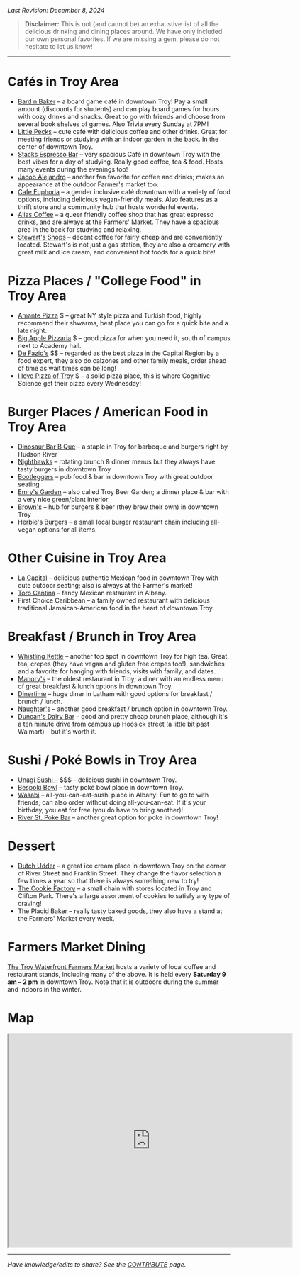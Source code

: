 _Last Revision: December 8, 2024_

> **Disclaimer:** This is not (and cannot be) an exhaustive list of all the delicious drinking and dining places around. We have only included our own personal favorites. If we are missing a gem, please do not hesitate to let us know!
---
# Cafés in Troy Area
- [Bard n Baker](https://www.bardandbaker.com/) – a board game café in downtown Troy! Pay a small amount (discounts for students) and can play board games for hours with cozy drinks and snacks. Great to go with friends and choose from several book shelves of games. Also Trivia every Sunday at 7PM!
- [Little Pecks](https://www.clarkhousehospitality.com/littlepecks) – cute café with delicious coffee and other drinks. Great for meeting friends or studying with an indoor garden in the back. In the center of downtown Troy.
- [Stacks Espresso Bar](https://www.stacksespresso.com/) – very spacious Café in downtown Troy with the best vibes for a day of studying. Really good coffee, tea & food. Hosts many events during the evenings too!
- [Jacob Alejandro](https://www.jacobalejandro.com/) – another fan favorite for coffee and drinks; makes an appearance at the outdoor Farmer's market too.
- [Cafe Euphoria](https://www.cafeeuphoria.org/) – a gender inclusive café downtown with a variety of food options, including delicious vegan-friendly meals. Also features as a thrift store and a community hub that hosts wonderful events.
- [Alias Coffee](https://www.aliascoffee.com/) – a queer friendly coffee shop that has great espresso drinks, and are always at the Farmers' Market. They have a spacious area in the back for studying and relaxing. 
- [Stewart's Shops](https://locations.stewartsshops.com) – decent coffee for fairly cheap and are conveniently located. Stewart's is not just a gas station, they are also a creamery with great milk and ice cream, and convenient hot foods for a quick bite! 

# Pizza Places / "College Food" in Troy Area
- [Amante Pizza](https://amantepizzany.square.site/) $ – great NY style pizza and Turkish food, highly recommend their shwarma, best place you can go for a quick bite and a late night. 
- [Big Apple Pizzaria](http://www.bigapplepizzatroy.com/) $ – good pizza for when you need it, south of campus next to Academy hall. 
- [De Fazio's](https://defaziospizza.com/order-troy) $\$ – regarded as the best pizza in the Capital Region by a food expert, they also do calzones and other family meals, order ahead of time as wait times can be long!
- [I love Pizza of Troy](https://www.ilovenewyorkpizzzany.com/) $ – a solid pizza place, this is where Cognitive Science get their pizza every Wednesday!

# Burger Places / American Food in Troy Area
- [Dinosaur Bar B Que](https://dinosaurbarbque.com/locations/troy) – a staple in Troy for barbeque and burgers right by Hudson River
- [Nighthawks](https://www.nighthawkstroy.com/fullmenu) – rotating brunch & dinner menus but they always have tasty burgers in downtown Troy
- [Bootleggers](https://bootleggerstroy.com/) – pub food & bar in downtown Troy with great outdoor seating
- [Emry's Garden](https://emrysgarden.com/) – also called Troy Beer Garden; a dinner place & bar with a very nice green/plant interior
- [Brown's](https://www.brownsbrewing.com/) – hub for burgers & beer (they brew their own) in downtown Troy
- [Herbie's Burgers](https://www.herbiesburgers.com/) – a small local burger restaurant chain including all-vegan options for all items.

# Other Cuisine in Troy Area
- [La Capital](https://www.lacapitaltaquerias.com/troylocation) – delicious authentic Mexican food in downtown Troy with cute outdoor seating; also is always at the Farmer's market!
- [Toro Cantina](https://www.torocantina.com/) – fancy Mexican restaurant in Albany.
- First Choice Caribbean – a family owned restaurant with delicious traditional Jamaican-American food in the heart of downtown Troy.
        
# Breakfast / Brunch in Troy Area
- [Whistling Kettle](https://www.thewhistlingkettle.com/pages/whistling-kettle-troy) – another top spot in downtown Troy for high tea. Great tea, crepes (they have vegan and gluten free crepes too!), sandwiches and a favorite for hanging with friends, visits with family, and dates.
- [Manory's](https://www.toasttab.com/local/order/manorys-restaurant/r-4e77474b-0d2a-450b-908d-86eed948ab34) – the oldest restaurant in Troy; a diner with an endless menu of great breakfast & lunch options in downtown Troy.
- [Dinertime](https://dinertimeny.com/) – huge diner in Latham with good options for breakfast / brunch / lunch.
- [Naughter's](https://www.naughters.com/) – another good breakfast / brunch option in downtown Troy.
- [Duncan's Dairy Bar](https://www.duncansdairybar.com/) – good and pretty cheap brunch place, although it's a ten minute drive from campus up Hoosick street (a little bit past Walmart) – but it's worth it. 
        
# Sushi / Poké Bowls in Troy Area
- [Unagi Sushi –](https://unagitroyny.com/) $\$\$ – delicious sushi in downtown Troy.
- [Bespoki Bowl](https://bespokibowl.com/) – tasty poké bowl place in downtown Troy.
- [Wasabi](https://www.wasabialbanyny.com/) – all-you-can-eat-sushi place in Albany! Fun to go to with friends; can also order without doing all-you-can-eat. If it's your birthday, you eat for free (you do have to bring another)!
- [River St. Poke Bar](https://riverstpokebar.com/) – another great option for poke in downtown Troy!

# Dessert
- [Dutch Udder](https://www.dutchudder518.com/) – a great ice cream place in downtown Troy on the corner of River Street  and Franklin Street. They change the flavor selection a few times a year so that there is always something new to try!
- [The Cookie Factory](https://thecookiefactoryny.com/) – a small chain with stores located in Troy and Clifton Park. There's a large assortment of cookies to satisfy any type of craving!
- The Placid Baker – really tasty baked goods, they also have a stand at the Farmers' Market every week.

# Farmers Market Dining

[The Troy Waterfront Farmers Market](https://www.troymarket.org/) hosts a variety of local coffee and restaurant stands, including many of the above. It is held every **Saturday 9 am – 2 pm** in downtown Troy. Note that it is outdoors during the summer and indoors in the winter.

# Map

<iframe src="https://www.google.com/maps/d/embed?mid=1HKYV11sbu0roYYIidJ2Eu9IjLk-1-KU&ehbc=2E312F" width="640" height="480"></iframe>

---
_Have knowledge/edits to share? See the [CONTRIBUTE](../CONTRIBUTE.md) page._